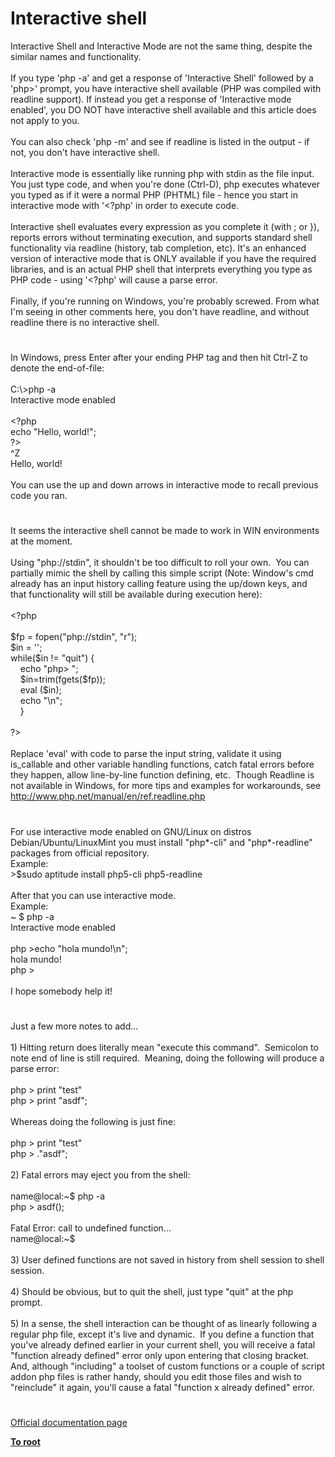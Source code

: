 # Interactive shell




<div class="phpcode"><span class="html">
Interactive Shell and Interactive Mode are not the same thing, despite the similar names and functionality.<br><br>If you type &apos;php -a&apos; and get a response of &apos;Interactive Shell&apos; followed by a &apos;php&gt;&apos; prompt, you have interactive shell available (PHP was compiled with readline support). If instead you get a response of &apos;Interactive mode enabled&apos;, you DO NOT have interactive shell available and this article does not apply to you.<br><br>You can also check &apos;php -m&apos; and see if readline is listed in the output - if not, you don&apos;t have interactive shell.<br><br>Interactive mode is essentially like running php with stdin as the file input. You just type code, and when you&apos;re done (Ctrl-D), php executes whatever you typed as if it were a normal PHP (PHTML) file - hence you start in interactive mode with &apos;&lt;?php&apos; in order to execute code.<br><br>Interactive shell evaluates every expression as you complete it (with ; or }), reports errors without terminating execution, and supports standard shell functionality via readline (history, tab completion, etc). It&apos;s an enhanced version of interactive mode that is ONLY available if you have the required libraries, and is an actual PHP shell that interprets everything you type as PHP code - using &apos;&lt;?php&apos; will cause a parse error.<br><br>Finally, if you&apos;re running on Windows, you&apos;re probably screwed. From what I&apos;m seeing in other comments here, you don&apos;t have readline, and without readline there is no interactive shell.</span>
</div>
  

#


<div class="phpcode"><span class="html">
In Windows, press Enter after your ending PHP tag and then hit Ctrl-Z to denote the end-of-file:
<br>
<br>C:\&gt;php -a
<br>Interactive mode enabled
<br>
<br><span class="default">&lt;?php
<br></span><span class="keyword">echo </span><span class="string">&quot;Hello, world!&quot;</span><span class="keyword">;
<br></span><span class="default">?&gt;
<br></span>^Z
<br>Hello, world!
<br>
<br>You can use the up and down arrows in interactive mode to recall previous code you ran.</span>
</div>
  

#


<div class="phpcode"><span class="html">
It seems the interactive shell cannot be made to work in WIN environments at the moment.&#xA0; <br><br>Using &quot;php://stdin&quot;, it shouldn&apos;t be too difficult to roll your own.&#xA0; You can partially mimic the shell by calling this simple script (Note: Window&apos;s cmd already has an input history calling feature using the up/down keys, and that functionality will still be available during execution here):<br><br><span class="default">&lt;?php<br><br>$fp </span><span class="keyword">= </span><span class="default">fopen</span><span class="keyword">(</span><span class="string">&quot;php://stdin&quot;</span><span class="keyword">, </span><span class="string">&quot;r&quot;</span><span class="keyword">);<br></span><span class="default">$in </span><span class="keyword">= </span><span class="string">&apos;&apos;</span><span class="keyword">;<br>while(</span><span class="default">$in </span><span class="keyword">!= </span><span class="string">&quot;quit&quot;</span><span class="keyword">) {<br>&#xA0; &#xA0; echo </span><span class="string">&quot;php&gt; &quot;</span><span class="keyword">;<br>&#xA0; &#xA0; </span><span class="default">$in</span><span class="keyword">=</span><span class="default">trim</span><span class="keyword">(</span><span class="default">fgets</span><span class="keyword">(</span><span class="default">$fp</span><span class="keyword">));<br>&#xA0; &#xA0; eval (</span><span class="default">$in</span><span class="keyword">);<br>&#xA0; &#xA0; echo </span><span class="string">&quot;\n&quot;</span><span class="keyword">;<br>&#xA0; &#xA0; }<br>&#xA0; &#xA0; <br></span><span class="default">?&gt;<br></span><br>Replace &apos;eval&apos; with code to parse the input string, validate it using is_callable and other variable handling functions, catch fatal errors before they happen, allow line-by-line function defining, etc.&#xA0; Though Readline is not available in Windows, for more tips and examples for workarounds, see <a href="http://www.php.net/manual/en/ref.readline.php" rel="nofollow" target="_blank">http://www.php.net/manual/en/ref.readline.php</a></span>
</div>
  

#


<div class="phpcode"><span class="html">
For use interactive mode enabled on GNU/Linux on distros Debian/Ubuntu/LinuxMint you must install &quot;php*-cli&quot; and &quot;php*-readline&quot; packages from official repository.<br>Example:<br> &gt;$sudo aptitude install php5-cli php5-readline<br><br>After that you can use interactive mode.<br>Example:<br>~ $ php -a<br>Interactive mode enabled<br><br>php &gt;echo &quot;hola mundo!\n&quot;;<br>hola mundo!<br>php &gt;<br><br>I hope somebody help it!</span>
</div>
  

#


<div class="phpcode"><span class="html">
Just a few more notes to add...<br><br>1) Hitting return does literally mean &quot;execute this command&quot;.&#xA0; Semicolon to note end of line is still required.&#xA0; Meaning, doing the following will produce a parse error:<br><br>php &gt; print &quot;test&quot;<br>php &gt; print &quot;asdf&quot;;<br><br>Whereas doing the following is just fine:<br><br>php &gt; print &quot;test&quot;<br>php &gt; .&quot;asdf&quot;;<br><br>2) Fatal errors may eject you from the shell:<br><br>name@local:~$ php -a<br>php &gt; asdf();<br><br>Fatal Error: call to undefined function...<br>name@local:~$<br><br>3) User defined functions are not saved in history from shell session to shell session.<br><br>4) Should be obvious, but to quit the shell, just type &quot;quit&quot; at the php prompt.<br><br>5) In a sense, the shell interaction can be thought of as linearly following a regular php file, except it&apos;s live and dynamic.&#xA0; If you define a function that you&apos;ve already defined earlier in your current shell, you will receive a fatal &quot;function already defined&quot; error only upon entering that closing bracket.&#xA0; And, although &quot;including&quot; a toolset of custom functions or a couple of script addon php files is rather handy, should you edit those files and wish to &quot;reinclude&quot; it again, you&apos;ll cause a fatal &quot;function x already defined&quot; error.</span>
</div>
  

#

[Official documentation page](https://www.php.net/manual/en/features.commandline.interactive.php)

**[To root](/README.md)**